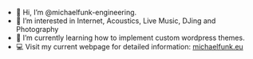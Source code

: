 - 👋 Hi, I’m @michaelfunk-engineering.
- 👀 I’m interested in Internet, Acoustics, Live Music, DJing and Photography
- 🌱 I’m currently learning how to implement custom wordpress themes.
- :computer: Visit my current webpage for detailed information: [michaelfunk.eu](https://www.michaelfunk.eu/)

<!---
michaelfunk-engineering/michaelfunk-engineering is a ✨ special ✨ repository because its `README.md` (this file) appears on your GitHub profile.
You can click the Preview link to take a look at your changes.
--->

